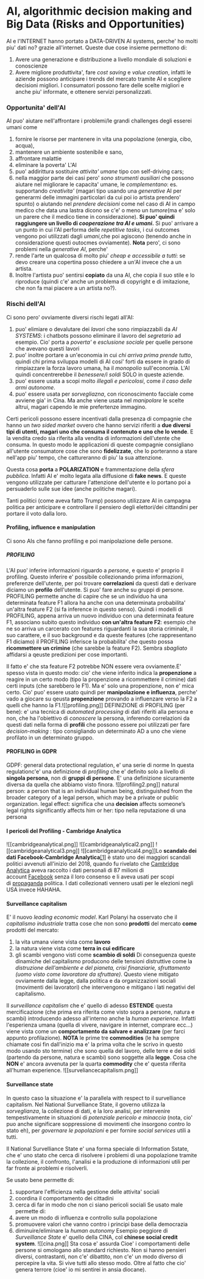 # AI, algorithmic decision making and Big Data (Risks and Opportunities)
AI e l'INTERNET hanno portato a DATA-DRIVEN AI systems, perche' ho molti piu' dati no? grazie all'internet.
Queste due cose insieme permettono di:
1. Avere una generazione e distribuzione a livello mondiale di soluzioni e conoscienze
2. Avere migliore produttivita', fare *cost saving* e *value creation*, infatti le aziende possono anticipare i trends del mercato tramite AI e scegliere decisioni migliori. I consumatori possono fare delle scelte migliori e anche piu' informate, e ottenere servizi personalizzati.

### Opportunita' dell'AI
AI puo' aiutare nell'affrontare i problemi/le grandi challenges degli esserei umani come
1. fornire le risorse per mantenere in vita una popolazione (energia, cibo, acqua),
2. mantenere un ambiente sostenibile e sano, 
3. affrontare malattie
4. eliminare la poverta'
L'AI 
1. puo' addirittura sostituire *attivita' umane* tipo con self-driving cars;
2. nella maggior parte dei casi pero' *sono strumenti ausiliari* che possono aiutare nel migliorare le capacita' umane, le *complementano*: es. supportando *creativita'* (magari tipo usando una *generative* AI per generarmi delle immagini particolari da cui poi io artista prendero' spunto) o aiutando nel *prendere decisioni* come nel caso di AI in campo medico che data una lastra dicono se c'e' o meno un *tumore*(ma e' solo un parere che il medico tiene in considerazione).
**Si puo' quindi raggiungere un livello di *cooperazione tra AI e umani*.** Si puo' arrivare a un punto in cui l'AI performa delle *repetitive tasks*, i cui outcomes vengono poi utilizzati dagli *umani*,che poi agiscono (tenendo anche in considerazione questi outocmes ovviamente).
**Nota** pero', ci sono problemi nella *generative AI*, perche' 
1. rende l'arte un qualcosa di molto piu' *cheap e accessibile a tutti*: se devo creare una copertina posso chiedere a un'AI invece che a un artista. 
2. Inoltre l'artista puo' sentirsi **copiato** da una AI, che copia il suo stile e lo riproduce (quindi c'e' anche un problema di copyright e di imitazione, che non fa mai piacere a un artista no?).

### Rischi dell'AI
Ci sono pero' ovviamente diversi rischi legati all'AI:
1. puo' elimiare o devalutare dei *lavori* che sono rimpiazzabili da *AI SYSTEMS*: i chatbots possono eliminare il lavoro del *segretario* ad esempio. Cio' porta a *poverta'* e *esclusione sociale* per quelle persone che avevano questi lavori
2. puo' inoltre portare a un'economia in cui *chi arriva prima prende tutto*, quindi chi prima sviluppa modelli di AI cosi' forti da essere in grado di rimpiazzare la forza lavoro umana, ha il *monopolio* sull'economia. L'AI quindi concentrerebbe il *benessere/i soldi* SOLO in queste aziende.
3. puo' essere usata a scopi molto *illegali e pericolosi*, come *il caso delle armi autonome*.
4. puo' essere usata per *sorvegliazna*, con riconoscimento facciale come avviene gia' in Cina. Ma anche viene usata nel *manipolare* le scelte altrui, magari capendo le mie prefertenze immagino.

 Certi pericoli possono essere incentivati dalla presenza di compagnie che hanno un *two sided market* ovvero che hanno servizi riferiti a **due diversi tipi di utenti, magari uno che consuma il contenuto e uno che lo vende**. E la vendita credo sia riferita alla vendita di informazioni dell'utente che consuma. In questo modo le applicazioni di queste compagnie consigliano all'utente consumatore cose che sono **fidelizzate**, che lo porteranno a stare nell'app piu' tempo, che cattureranno di piu' la sua attenzione. 

Questa cosa **porta** a **POLARIZATION** e frammentazione della *sfera pubblica*. Infatti AI e' molto legata alla diffusione di **fake news**. E queste vengono utilizzate per catturare l'attenzione dell'utente e lo portano poi a persuaderlo sulle sue idee (anche politiche magari).

Tanti politici (come aveva fatto Trump) possono utilizzare AI in campagna politica per anticipare e controllare il pensiero degli elettori/dei cittandini per portare il voto dalla loro.

#### Profiling, influence e manipulation
Ci sono AIs che fanno profiling e poi manipolazione delle persone. 
##### PROFILING
L'AI puo' inferire informazioni riguardo a *persone*,  e questo e' proprio il profiling. Questo inferire e' possibile collezionando prima informazioni, preferenze dell'utente, per poi trovare **correlazioni** da questi dati e derivare diciamo un **profilo** dell'utente. Si puo' fare anche su gruppi di persone.
PROFILING permette anche di capire che se un individuo ha una determinata feature F1 allora ha anche con una determinata probabilita' un'altra feature F2 (si fa inference in questo senso).
Quindi i modelli di PROFILING, appena arriva un nuovo individuo con una determinata feature F1, associano subito questo individuo **con un'altra feature F2**: esempio che ne so arriva un carcerato con features riguardanti la sua storia criminale, il suo carattere, e il suo background e da queste features (che rappresentano F1 diciamo) il PROFILING inferisce la probabilita' che questo possa **ricommettere un crimine** (che sarebbe la feature F2). Sembra *sbagliato* affidarsi a qeuste predizioni per cose importanti.

Il fatto e' che sta feature F2 potrebbe NON essere vera ovviamente.E' spesso vista in questo modo: cio' che viene inferito indica la **propenzione** a reagire in un certo modo (tipo la propenzione a ricommettere il crimine) dati certi inputs (che sarebbero le F1). Ma e' solo una propenzione, non e' mica certo. Cio' puo' essere usato quindi per **manipolazione e influenza**, perche' vado a giocare su qeusta **propenzione** provando a influenzare verso la F2 a quelli che hanno la F1.![[profiling.png]]
DEFINIZIONE di PROFILING (per bene): e' una tecnica di *automated processing* di dati riferiti alla persona e non, che ha l'obiettivo di *conoscere* la persona, inferendo correlazioni da questi dati nella forma di **profili** che possono essere poi utilizzati per fare *decision-making* : tipo consigliando un determinato AD a uno che viene profilato in un determinato gruppo.

#### PROFILING in GDPR
GDPF: general data protectional regulation, e' una serie di norme
In questa regulationc'e' una definizione di  *profiling* che e' definito solo a livello di **singola persona**, non di **gruppi di persone**. E' una definizione sicuramente diversa da quella che abbiamo visto finora.
![[profiling2.png]]
natural person: a person that is an individual human being, distinguished from the broader category of a legal person, which may be a private or public organization.
legal effect: significa che una **decision** affects someone’s legal rights
significantly affects him or her: tipo nella reputazione di una persona

#### I pericoli del Profiling - Cambridge Analytica
![[cambridgeanalytical.png]]
![[cambridgeanalytical2.png]]
![[cambridgeanalytical3.png]]
![[cambridgeanalytical4.png]]Lo **scandalo dei dati Facebook-Cambridge Analytica**[[1]](https://it.wikipedia.org/wiki/Scandalo_Facebook-Cambridge_Analytica#cite_note-1) è stato uno dei maggiori scandali politici avvenuti all'inizio del 2018, quando fu rivelato che [Cambridge Analytica](https://it.wikipedia.org/wiki/Cambridge_Analytica "Cambridge Analytica") aveva raccolto i dati personali di 87 milioni di account [Facebook](https://it.wikipedia.org/wiki/Facebook "Facebook") senza il loro consenso e li aveva usati per scopi di [propaganda](https://it.wikipedia.org/wiki/Propaganda "Propaganda") politica.
I dati collezionati vennero usati per le elezioni negli USA invece HAHAHA.

#### Surveillance capitalism
E' il nuovo *leading economic model*. Karl Polanyi ha osservato che il *capitalismo industriale* tratta cose che non sono **prodotti** del mercato **come** prodotti del mercato: 
1. la vita umana viene vista come **lavoro**
2. la natura viene vista come **terra in cui edificare**
3. gli scambi vengono visti come **scambio di soldi**
Di conseguenza queste dinamiche del capitalismo producono delle tensioni distruttive come la *distruzione dell'ambiente e del pianeta, crisi finanziarie, sfruttamento (uomo visto come lavoratore da sfruttare)*. Questo viene mitigato ovviamente dalla legge, dalla politica e da organizzazioni sociali (movimenti dei lavoratori) che intervengono e mitigano i lati negativi del capitalismo.

Il *surveillance capitalism* che e' quello di adesso **ESTENDE** questa mercificazione (che prima era riferita come visto sopra a persone, natura e scambi) introducendo adesso all'interno anche la *human experience*. Infatti l'esperienza umana (quella di vivere, navigare in internet, comprare ecc...) viene vista come un **comportamento da salvare e analizzare** (per farci appunto profilazione). 
**NOTA** le prime tre **commodities** (le ha sempre chiamate cosi fin dall'inizio ma e' la prima volta che le scrivo in questo modo usando sto termine) che sono quella del lavoro, delle terre e dei soldi (partendo da persone, natura e scambi) sono soggette alla **legge**. Cosa che **NON** e' ancora avvenuta per la quarta **commodity** che e' questa riferita all'human experience.
![[surveliancecapitalism.png]]
#### Surveillance state
In questo caso la situazione e' la parallela with respect to il survelliance capitalism. 
Nel National Survelliance State, il governo utilizza la *sorveglianza*, la collezione di dati, e la loro analisi, per intervenire tempestivamente in situazioni di *potenziale pericolo e minaccia* (nota, cio' puo anche significare soppressione di movimenti che insorgono contro lo stato eh), per *governare le popolazioni* e per fornire *social services* utili a tutti.

Il National Survelliance State e' una forma speciale di Information Sstate, che e' uno stato che cerca di risolvere i problemi di una popolazione tramite la collezione, il confronto, l'analisi e la produzione di informazioni utili per far fronte ai problemi e risolverli.

Se usato bene permette di:
1. supportare l'efficienza nella gestione delle attivita' sociali
2. coordina il comportamento dei cittadini
3. cerca di far in modo che non ci siano pericoli sociali
Se usato male permette di:
1. avere un modo di influenza e controllo sulla popolazione
2. promuovere valori che vanno contro i principi base della democrazia
3. diminuire/eliminare la *human autonomy*
Esempio peggiore di *Surveillance State* e' quello della CINA, col **chinese social credit system**.
![[cina.png]]
Sta cosa e' assurda
Cioe' i comportamenti delle persone si omologano allo standard richiesto. Non si hanno pensieri diversi, contrastanti, non c'e' dibattito, non c'e' un modo diverso di percepire la vita. Si vive tutti allo stesso modo. Oltre al fatto che cio' genera terrore (cioe' io mi  sentirei in ansia diocane).